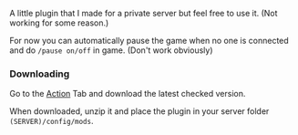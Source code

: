 A little plugin that I made for a private server but feel free to use it. (Not working for some reason.)

For now you can automatically pause the game when no one is connected and do `/pause on/off` in game. (Don't work obviously)


### Downloading

Go to the [Action](https://github.com/JojoFR1/Auto-Pause/actions) Tab and download the latest checked version.

When downloaded, unzip it and place the plugin in your server folder `(SERVER)/config/mods`.
